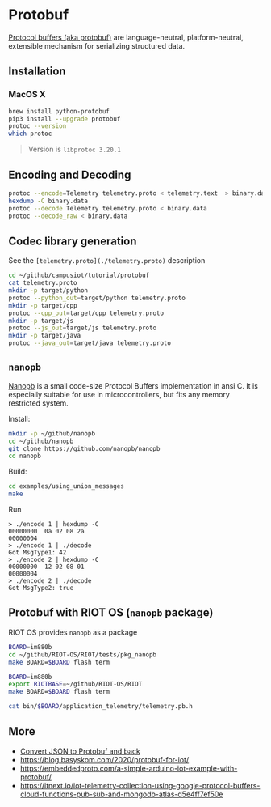# Protobuf

[Protocol buffers (aka protobuf)](https://developers.google.com/protocol-buffers/docs/overview) are language-neutral, platform-neutral, extensible mechanism for serializing structured data.

## Installation

### MacOS X
```bash
brew install python-protobuf
pip3 install --upgrade protobuf
protoc --version
which protoc
```
 
> Version is `libprotoc 3.20.1`


## Encoding and Decoding

```bash
protoc --encode=Telemetry telemetry.proto < telemetry.text  > binary.data
hexdump -C binary.data
protoc --decode Telemetry telemetry.proto < binary.data
protoc --decode_raw < binary.data
```

## Codec library generation

See the `[telemetry.proto](./telemetry.proto)` description

```bash
cd ~/github/campusiot/tutorial/protobuf
cat telemetry.proto
mkdir -p target/python
protoc --python_out=target/python telemetry.proto
mkdir -p target/cpp
protoc --cpp_out=target/cpp telemetry.proto
mkdir -p target/js
protoc --js_out=target/js telemetry.proto
mkdir -p target/java
protoc --java_out=target/java telemetry.proto
```

## `nanopb`

[Nanopb](https://github.com/nanopb/nanopb) is a small code-size Protocol Buffers implementation in ansi C. It is especially suitable for use in microcontrollers, but fits any memory restricted system.

Install:
```bash
mkdir -p ~/github/nanopb
cd ~/github/nanopb
git clone https://github.com/nanopb/nanopb
cd nanopb
```

Build:
```bash
cd examples/using_union_messages
make
```

Run
```
> ./encode 1 | hexdump -C
00000000  0a 02 08 2a
00000004                       
> ./encode 1 | ./decode
Got MsgType1: 42
> ./encode 2 | hexdump -C
00000000  12 02 08 01
00000004                       
> ./encode 2 | ./decode
Got MsgType2: true
```

## Protobuf with RIOT OS (`nanopb` package)

RIOT OS provides `nanopb` as a package

```bash
BOARD=im880b
cd ~/github/RIOT-OS/RIOT/tests/pkg_nanopb
make BOARD=$BOARD flash term
```

```bash
BOARD=im880b
export RIOTBASE=~/github/RIOT-OS/RIOT
make BOARD=$BOARD flash term
```

```bash
cat bin/$BOARD/application_telemetry/telemetry.pb.h
```

## More
* [Convert JSON to Protobuf and back](https://github.com/iamazeem/proto-convert)
* https://blog.basyskom.com/2020/protobuf-for-iot/
* https://embeddedproto.com/a-simple-arduino-iot-example-with-protobuf/
* https://itnext.io/iot-telemetry-collection-using-google-protocol-buffers-cloud-functions-pub-sub-and-mongodb-atlas-d5e4ff7ef50e

